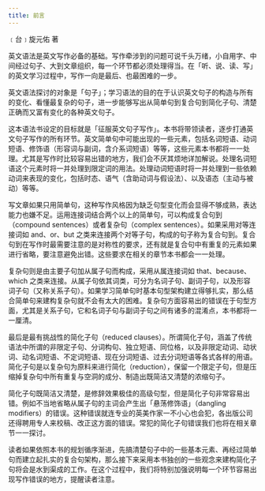 ```yaml
---
title: 前言
---
```


﹝台﹞旋元佑 著

英文语法是英文写作必备的基础。写作牵涉到的问题可说千头万绪，小自用字、中间经过句子、大到文章组织，每一个环节都必须处理得当。在「听、说、读、写」的英文学习过程中，写作一向是最后、也最困难的一步。

英文语法探讨的对象是「句子」；学习语法的目的在于认识英文句子的构造与所有的变化、看懂最复杂的句子，进一步能够写出从简单句到复合句到简化子句、清楚正确而又富有变化的各种英文句子。

这本语法书设定的目标就是「征服英文句子写作」。本书将带领读者，逐步打通英文句子写作的所有环节。英文简单句中可能出现的一些元素，包括名词短语、动词短语、修饰语（形容词与副词，含介系词短语）等等，这些元素本书都将一一处理。尤其是写作时比较容易出错的地方，我们会不厌其烦地详加解说。处理名词短语这个元素时将一并处理到限定词的用法。处理动词短语时将一并处理到一些依赖动词来表现的变化，包括时态、语气（含助动词与假设法）、以及语态（主动与被动）等等。

写文章如果只用简单句，这种写作风格因为缺乏句型变化而会显得不够成熟，表达能力也嫌不足。运用连接词结合两个以上的简单句，可以构成复合句到（compound sentences）或者复杂句（complex sentences）。如果采用对等连接词如 and、or、but 之类来连接两个对等子句，构成的句子称为复合句到。复合句到在写作时最需要注意的是对称性的要求，还有就是复合句中有重复的元素如果进行省略，要注意避免出错。这些要求在相关的章节本书都会一一处理。

复杂句则是由主要子句加从属子句而构成，采用从属连接词如 t​​hat、because、which 之类来连接。从属子句依其词类，可分为名词子句、副词子句，以及形容词子句（又称关系子句）。如果学习简单句时基本句型架构建立得够扎实，那么结合简单句来建构复杂句就不会有太大的困难。复杂句方面容易出的错误在于句型方面，尤其是关系子句，它和名词子句与副词子句之间有诸多的混淆点，本书都将一一厘清。

最后是最有挑战性的简化子句（reduced clauses）。所谓简化子句，涵盖了传统语法中所谓的非限定子句、分词构句、独立短语、同位格，以及非限定动词、动状词、动名词短语、不定词短语、现在分词短语、过去分词短语等各式各样的用语。简化子句是以复杂句为原料来进行简化（reduction），保留一个限定子句，但是压缩掉复杂句中所有重复与空洞的成分、制造出既简洁又清楚的浓缩句子。

简化子句既简洁又清楚，是修辞效果极佳的高级句型，但是简化子句非常容易出错。例如不当地省略从属子句的主词会产生出「悬荡修饰语」（dangling modifiers）的错误。这种错误就连专业的英美作家一不小心也会犯，各出版公司还得聘用专人来校稿、改正这方面的错误。常犯的简化子句错误我们也将在相关章节一一探讨。

读者如果依照本书的规划循序渐进，先搞清楚句子中的一些基本元素、再经过简单句而建立起扎实的复合句架构，那么接下来采用本书独创的一些观念来建构简化子句将会是水到渠成的工作。在这个过程中，我们将特别加强说明每一个环节容易出现写作错误的地方，提醒读者注意。